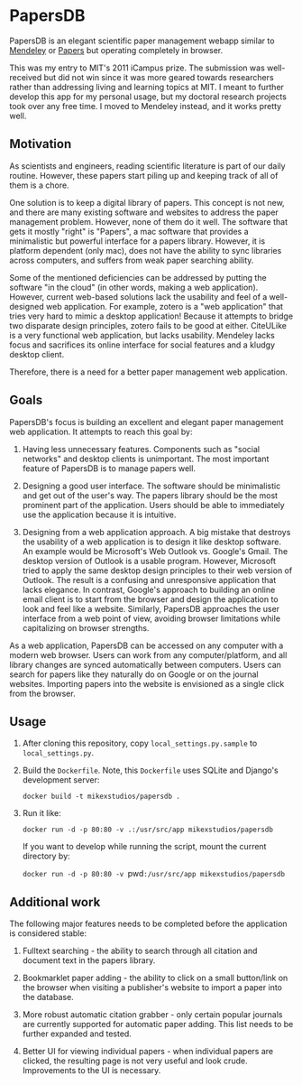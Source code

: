 PapersDB
==========

PapersDB is an elegant scientific paper management webapp similar to [Mendeley][m]
or [Papers][p] but operating completely in browser.

This was my entry to MIT's 2011 iCampus prize. The submission was well-received
but did not win since it was more geared towards researchers rather than 
addressing living and learning topics at MIT. I meant to further develop this
app for my personal usage, but my doctoral research projects took over any
free time. I moved to Mendeley instead, and it works pretty well.

[m]: https://www.mendeley.com/
[p]: http://papersapp.com/


## Motivation

As scientists and engineers, reading scientific literature is part of our daily
routine. However, these papers start piling up and keeping track of all of them
is a chore.

One solution is to keep a digital library of papers. This concept is not new,
and there are many existing software and websites to address the paper
management problem. However, none of them do it well. The software that gets it
mostly "right" is "Papers", a mac software that provides a minimalistic but
powerful interface for a papers library. However, it is platform dependent
(only mac), does not have the ability to sync libraries across computers, and
suffers from weak paper searching ability.

Some of the mentioned deficiencies can be addressed by putting the software "in
the cloud" (in other words, making a web application). However, current
web-based solutions lack the usability and feel of a well-designed web
application. For example, zotero is a "web application" that tries very hard to
mimic a desktop application! Because it attempts to bridge two disparate design
principles, zotero fails to be good at either. CiteULike is a very functional
web application, but lacks usability. Mendeley lacks focus and sacrifices its
online interface for social features and a kludgy desktop client.

Therefore, there is a need for a better paper management web application.

## Goals

PapersDB's focus is building an excellent and elegant paper management web
application. It attempts to reach this goal by:

1. Having less unnecessary features. Components such as "social networks" and
desktop clients is unimportant. The most important feature of PapersDB is to
manage papers well.

2. Designing a good user interface. The software should be minimalistic and get
out of the user's way. The papers library should be the most prominent part of
the application. Users should be able to immediately use the application
because it is intuitive.

3. Designing from a web application approach. A big mistake that destroys the
usability of a web application is to design it like desktop software. An
example would be Microsoft's Web Outlook vs. Google's Gmail. The desktop
version of Outlook is a usable program. However, Microsoft tried to apply the
same desktop design principles to their web version of Outlook. The result is a
confusing and unresponsive application that lacks elegance. In contrast,
Google's approach to building an online email client is to start from the
browser and design the application to look and feel like a website. Similarly,
PapersDB approaches the user interface from a web point of view, avoiding
browser limitations while capitalizing on browser strengths.

As a web application, PapersDB can be accessed on any computer with a modern web
browser. Users can work from any computer/platform, and all library changes are
synced automatically between computers. Users can search for papers like they
naturally do on Google or on the journal websites. Importing papers into the
website is envisioned as a single click from the browser.

## Usage

1. After cloning this repository, copy `local_settings.py.sample` to 
   `local_settings.py`.

2. Build the `Dockerfile`. Note, this `Dockerfile` uses SQLite and Django's
   development server:

   `docker build -t mikexstudios/papersdb .`

2. Run it like:

   `docker run -d -p 80:80 -v .:/usr/src/app mikexstudios/papersdb`

   If you want to develop while running the script, mount the current 
   directory by:

   `docker run -d -p 80:80 -v `pwd`:/usr/src/app mikexstudios/papersdb`

## Additional work

The following major features needs to be completed before the application is
considered stable:

1. Fulltext searching - the ability to search through all citation and document
text in the papers library.

2. Bookmarklet paper adding - the ability to click on a small button/link on
the browser when visiting a publisher's website to import a paper into the
database.

3. More robust automatic citation grabber - only certain popular journals are
currently supported for automatic paper adding. This list needs to be further
expanded and tested.

4. Better UI for viewing individual papers - when individual papers are
clicked, the resulting page is not very useful and look crude. Improvements to
the UI is necessary.

